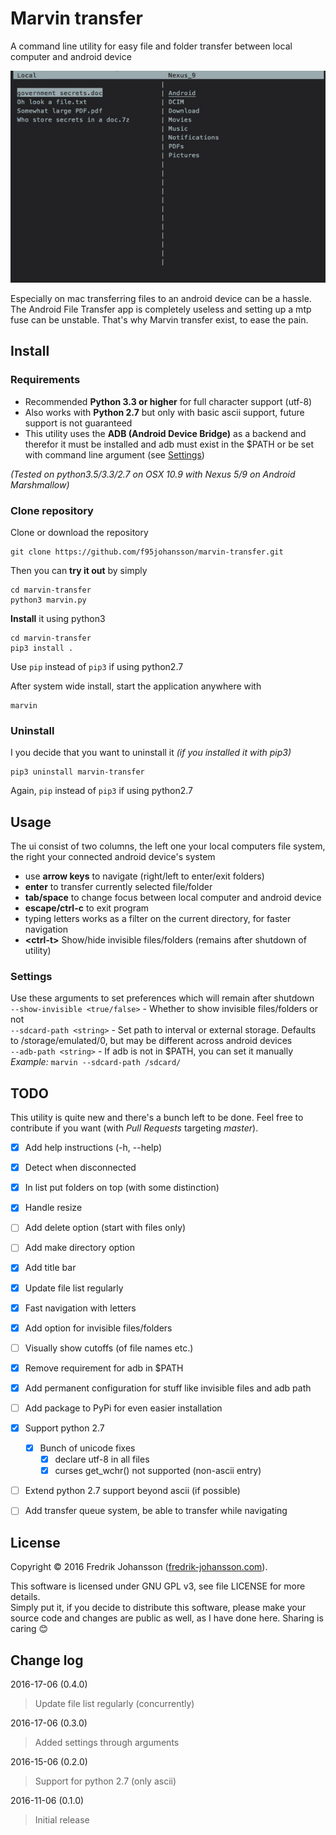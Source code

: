 Marvin transfer
===============
A command line utility for easy file and folder transfer between local computer and android device  

![Marvin demo](marvin-demo.gif)  

Especially on mac transferring files to an android device can be a hassle. The Android File Transfer app is completely useless and setting up a mtp fuse can be unstable. That's why Marvin transfer exist, to ease the pain.  

## Install
### Requirements
* Recommended **Python 3.3 or higher** for full character support (utf-8)
* Also works with **Python 2.7** but only with basic ascii support, future support is not guaranteed
* This utility uses the **ADB (Android Device Bridge)** as a backend and therefor it must be installed and adb must exist in the $PATH or be set with command line argument (see [Settings](#settings))

*(Tested on python3.5/3.3/2.7 on OSX 10.9 with Nexus 5/9 on Android Marshmallow)*


### Clone repository
Clone or download the repository

    git clone https://github.com/f95johansson/marvin-transfer.git

Then you can **try it out** by simply 

    cd marvin-transfer
    python3 marvin.py

**Install** it using python3

    cd marvin-transfer
    pip3 install .

Use `pip` instead of `pip3` if using python2.7

After system wide install, start the application anywhere with

    marvin

### Uninstall
I you decide that you want to uninstall it *(if you installed it with pip3)*

    pip3 uninstall marvin-transfer

Again, `pip` instead of `pip3` if using python2.7



## Usage
The ui consist of two columns, the left one your local computers file system, the right your connected android device's system

* use **arrow keys** to navigate (right/left to enter/exit folders)
* **enter** to transfer currently selected file/folder
* **tab/space** to change focus between local computer and android device
* **escape/ctrl-c** to exit program
* typing letters works as a filter on the current directory, for faster navigation
* **\<ctrl-t\>** Show/hide invisible files/folders (remains after shutdown of utility)

### Settings
Use these arguments to set preferences which will remain after shutdown  
`--show-invisible <true/false>` - Whether to show invisible files/folders or not  
`--sdcard-path <string>` - Set path to interval or external storage. Defaults to /storage/emulated/0, but may be different across android devices  
`--adb-path <string>` - If adb is not in \$PATH, you can set it manually  
*Example:* `marvin --sdcard-path /sdcard/`

## TODO
This utility is quite new and there's a bunch left to be done. Feel free to contribute if you want (with *Pull Requests* targeting *master*). 

* [X] Add help instructions (-h, --help)
* [X] Detect when disconnected
* [X] In list put folders on top (with some distinction)
* [X] Handle resize
* [ ] Add delete option (start with files only)
* [ ] Add make directory option
* [X] Add title bar
* [X] Update file list regularly
* [X] Fast navigation with letters
* [X] Add option for invisible files/folders
* [ ] Visually show cutoffs (of file names etc.)
* [X] Remove requirement for adb in \$PATH
* [X] Add permanent configuration for stuff like invisible files and adb path
* [ ] Add package to PyPi for even easier installation
* [X] Support python 2.7
    * [X] Bunch of unicode fixes
        * [X] declare utf-8 in all files
        * [X] curses get_wchr() not supported (non-ascii entry)
* [ ] Extend python 2.7 support beyond ascii (if possible)
* [ ] Add transfer queue system, be able to transfer while navigating


## License
Copyright © 2016 Fredrik Johansson ([fredrik-johansson.com](http://fredrik-johansson.com)).

This software is licensed under GNU GPL v3, see file LICENSE for more details.  
Simply put it, if you decide to distribute this software, please make your source code and changes are public as well, as I have done here. Sharing is caring 😊  

## Change log
2016-17-06 (0.4.0)
> Update file list regularly (concurrently)

2016-17-06 (0.3.0)
> Added settings through arguments

2016-15-06 (0.2.0)
> Support for python 2.7 (only ascii)

2016-11-06 (0.1.0)
>  Initial release
